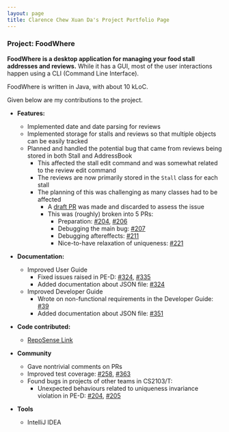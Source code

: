 ```yaml
---
layout: page
title: Clarence Chew Xuan Da's Project Portfolio Page
---
```


### Project: FoodWhere

**FoodWhere is a desktop application for managing your food stall addresses and reviews.** While it has a GUI, most of the user interactions happen using a CLI (Command Line Interface).

FoodWhere is written in Java, with about 10 kLoC.

Given below are my contributions to the project.

* **Features:**
  * Implemented date and date parsing for reviews
  * Implemented storage for stalls and reviews so that multiple objects can be easily tracked
  * Planned and handled the potential bug that came from reviews being stored in both Stall and AddressBook
    * This affected the stall edit command and was somewhat related to the review edit command
    * The reviews are now primarily stored in the `Stall` class for each stall
    * The planning of this was challenging as many classes had to be affected
      * A [draft PR](https://github.com/AY2223S1-CS2103-W14-2/tp/pull/201) was made and discarded to assess the issue
      * This was (roughly) broken into 5 PRs:
        * Preparation: [#204](https://github.com/AY2223S1-CS2103-W14-2/tp/pull/204), [#206](https://github.com/AY2223S1-CS2103-W14-2/tp/pull/206)
        * Debugging the main bug: [#207](https://github.com/AY2223S1-CS2103-W14-2/tp/pull/207)
        * Debugging aftereffects: [#211](https://github.com/AY2223S1-CS2103-W14-2/tp/pull/211)
        * Nice-to-have relaxation of uniqueness: [#221](https://github.com/AY2223S1-CS2103-W14-2/tp/pull/221)

* **Documentation:**
  * Improved User Guide
    * Fixed issues raised in PE-D: [#324](https://github.com/AY2223S1-CS2103-W14-2/tp/pull/324), [#335](https://github.com/AY2223S1-CS2103-W14-2/tp/pull/335)
    * Added documentation about JSON file: [#324](https://github.com/AY2223S1-CS2103-W14-2/tp/pull/324)
  * Improved Developer Guide
    * Wrote on non-functional requirements in the Developer Guide: [#39](https://github.com/AY2223S1-CS2103-W14-2/tp/pull/39)
    * Added documentation about JSON file: [#351](https://github.com/AY2223S1-CS2103-W14-2/tp/pull/351/files#diff-1a95edf069a4136e9cb71bee758b0dc86996f6051f0d438ec2c424557de7160b)

* **Code contributed:**
  * [RepoSense Link](https://nus-cs2103-ay2223s1.github.io/tp-dashboard/?search=clarence-chew&breakdown=true&sort=groupTitle&sortWithin=title&since=2022-09-16&timeframe=commit&mergegroup=&groupSelect=groupByRepos&checkedFileTypes=docs~functional-code~test-code~other)

* **Community**
  * Gave nontrivial comments on PRs
  * Improved test coverage: [#258](https://github.com/AY2223S1-CS2103-W14-2/tp/pull/258), [#363](https://github.com/AY2223S1-CS2103-W14-2/tp/pull/363)
  * Found bugs in projects of other teams in CS2103/T:
    * Unexpected behaviours related to uniqueness invariance violation in PE-D: [#204](https://github.com/AY2223S1-CS2103-F13-1/tp/issues/204), [#205](https://github.com/AY2223S1-CS2103-F13-1/tp/issues/205)

* **Tools**
  * IntelliJ IDEA